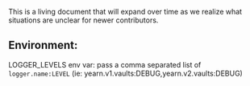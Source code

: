 
This is a living document that will expand over time as we realize what situations are unclear for newer contributors.

## Environment:
LOGGER_LEVELS env var: pass a comma separated list of `logger.name:LEVEL` (ie: yearn.v1.vaults:DEBUG,yearn.v2.vaults:DEBUG)
